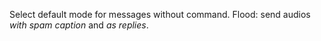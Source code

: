 Select default mode for messages without command.
Flood: send audios *with spam caption* and *as replies*.
